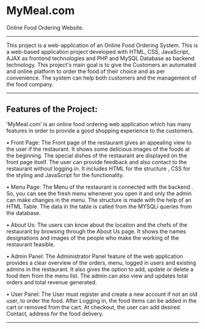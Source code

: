 # MyMeal.com
Online Food Ordering Website.

--------------------------------------------------------------------------------------------

This project is a web-application of an Online Food Ordering System. This is a web-based
application project developed with HTML, CSS, JavaScript, AJAX as frontend technologies
and PHP and MySQL Database as backend technology. This project's main goal is to give the
Customers an automated and online platform to order the food of their choice and as per
convenience. The system can help both customers and the management of the food company.

--------------------------------------------------------------------------------------------

Features of the Project:
--------------------------------------------------------------------------------------------
‘MyMeal.com’ is an online food ordering web application which has many features in order to
provide a good shopping experience to the customers.

• Front Page: 
The Front page of the restaurant gives an appealing view to the user if the restaurant. It
shows some delicious images of the foods at the beginning. The special dishes of the
restaurant are displayed on the front page itself. The user can provide feedback and also
contact to the restaurant without logging in. It includes HTML for the structure , CSS
for the styling and JavaScript for the functionality.

• Menu Page:
The Menu of the restaurant is connected with the backend . So, you can see the fresh
menu whenever you open it and only the admin can make changes in the menu. The
structure is made with the help of an HTML Table. The data in the table is called from
the MYSQLi queries from the database.

• About Us:
The users can know about the location and the chefs of the restaurant by browsing
through the About Us page. It shows the names designations and images of the people
who make the working of the restaurant feasible.

• Admin Panel:
The Administrator Panel feature of the web application provides a clear overview of the
orders, menu, logged in users and existing admins in the restaurant. It also gives the
option to add, update or delete a food item from the menu list. The admin can also view
and updates total orders and total revenue generated.

• User Panel:
The User must register and create a new account if not an old user, to order the food.
After Logging in, the food items can be added in the cart or removed from the cart. At
checkout, the user can add desired Contact, address for the food delivery.


----------------------------------------------------------------------------------------
